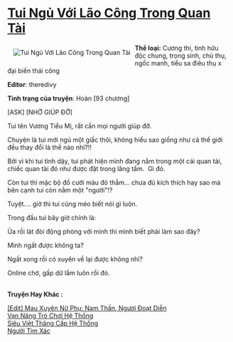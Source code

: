 <a href="https://utruyen.com/tui-ngu-voi-lao-cong-trong-quan-tai/24715/" title="Tui Ngủ Với Lão Công Trong Quan Tài"><h1>Tui Ngủ Với Lão Công Trong Quan Tài</h1></a><div style="display:table"><img align="right" style="float: left; padding: 10px;" src="https://utruyen.com/images/story/200x260/tui-ngu-voi-lao-cong-trong-quan-tai.jpg" alt="Tui Ngủ Với Lão Công Trong Quan Tài"><b>Thể loại:</b> Cương thi, tình hữu độc chung, trọng sinh, chủ thụ, ngốc manh, tiểu sa điêu thụ x đại biến thái công<p></p><b>Editor</b>: theredivy<p></p><b>Tình trạng của truyện</b>: Hoàn [93 chương]<p></p>[ASK] [NHỜ GIÚP ĐỠ]<p></p>Tui tên Vương Tiểu Mị, rất cần mọi người giúp đỡ.<p></p>Chuyện là tui mới ngủ một giấc thôi, không hiểu sao giống như cả thế giới đều thay đổi là thế nào nhỉ?!!<p></p>Bởi vì khi tui tỉnh dậy, tui phát hiện mình đang nằm trong một cái quan tài, chiếc quan tài đó như được đặt trong lăng tẩm.  Gì đó.<p></p>Còn tui thì mặc bộ đồ cưới màu đỏ thẫm... chưa đủ kích thích hay sao mà bên cạnh tui còn nằm một "người"!?<p></p>Tuyệt.... giờ thì tui cũng méo biết nói gì luôn.<p></p>Trong đầu tui bây giờ chính là:<p></p>Ủa rồi lát đòi động phòng với mình thì mình biết phải làm sao đây?<p></p>Mình ngất được không ta?<p></p>Ngất xong rồi có xuyên về lại được không nhỉ?<p></p>Online chờ, gấp dữ lắm luôn rồi đó.</div><p><br><b>Truyện Hay Khác :</b></p><a href="https://utruyen.com/edit-mau-xuyen-nu-phu-nam-than-nguoi-doat-dien/24983/" alt="[Edit] Mau Xuyên Nữ Phụ: Nam Thần, Ngươi Đoạt Diễn">[Edit] Mau Xuyên Nữ Phụ: Nam Thần, Ngươi Đoạt Diễn</a><br/><a href="https://www.flickr.com/photos/184340401@N07/48818661363/" alt="Vạn Năng Trò Chơi Hệ Thống">Vạn Năng Trò Chơi Hệ Thống</a><br/><a href="https://github.com/quanluxury/truyenhot/tree/master/truyenhay/16817/" alt="Siêu Việt Thăng Cấp Hệ Thống">Siêu Việt Thăng Cấp Hệ Thống</a><br/><a href="https://github.com/quanluxury/truyenhot/tree/master/truyenhay/16889/" alt="Người Tìm Xác">Người Tìm Xác</a><br/>